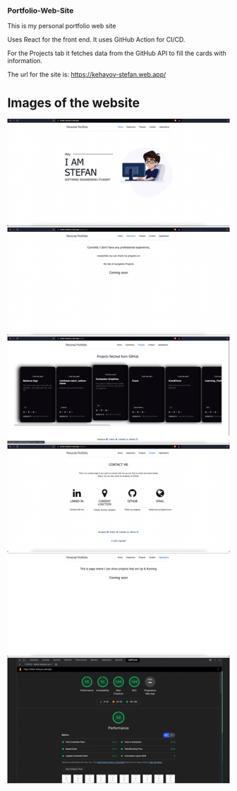 ### Portfolio-Web-Site

This is my personal portfolio web site

Uses React for the front end. It uses GitHub Action for CI/CD.

For the Projects tab it fetches data from the GitHub API to fill the cards with information.

The url for the site is: https://kehayov-stefan.web.app/
# Images of the website

![1](./img/1.png)
![2](./img/2.png)
![3](./img/3.png)
![4](./img/4.png)
![5](./img/5.png)
![6](./img/6.png)
